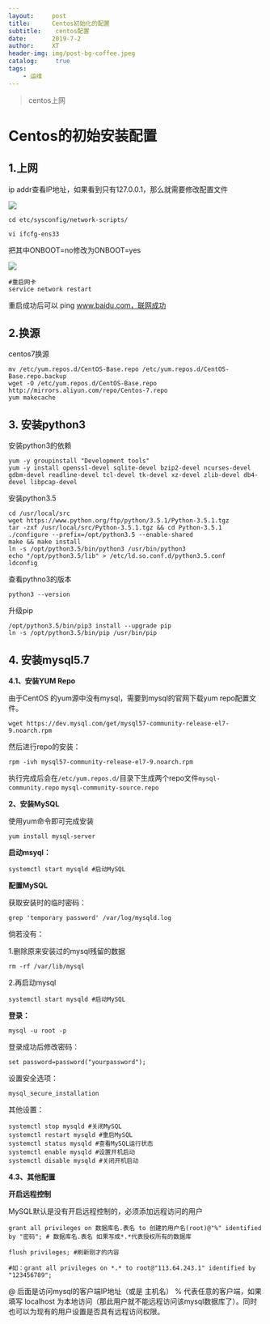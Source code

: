 ```yaml
---
layout:     post
title:      Centos初始化的配置
subtitle:    centos配置
date:       2019-7-2
author:     XT
header-img: img/post-bg-coffee.jpeg
catalog: 	 true
tags:
    - 运维
---
```



> centos上网

# Centos的初始安装配置

## 1.上网

ip addr查看IP地址，如果看到只有127.0.0.1，那么就需要修改配置文件

![](C:\Users\wzx\Desktop\20181123150411880.png)

```shell
cd etc/sysconfig/network-scripts/
```

```shell
vi ifcfg-ens33 
```

把其中ONBOOT=no修改为ONBOOT=yes

![](C:\Users\wzx\Desktop\20181123150209958.png)

```shell
#重启网卡
service network restart 
```

重启成功后可以 ping www.baidu.com，联网成功



## 2.换源

centos7换源

```shell
mv /etc/yum.repos.d/CentOS-Base.repo /etc/yum.repos.d/CentOS-Base.repo.backup
wget -O /etc/yum.repos.d/CentOS-Base.repo http://mirrors.aliyun.com/repo/Centos-7.repo
yum makecache
```



## 3. 安装python3

安装python3的依赖

```shell
yum -y groupinstall "Development tools"
yum -y install openssl-devel sqlite-devel bzip2-devel ncurses-devel gdbm-devel readline-devel tcl-devel tk-devel xz-devel zlib-devel db4-devel libpcap-devel
```

安装python3.5

```shell
cd /usr/local/src
wget https://www.python.org/ftp/python/3.5.1/Python-3.5.1.tgz
tar -zxf /usr/local/src/Python-3.5.1.tgz && cd Python-3.5.1
./configure --prefix=/opt/python3.5 --enable-shared
make && make install
ln -s /opt/python3.5/bin/python3 /usr/bin/python3
echo "/opt/python3.5/lib" > /etc/ld.so.conf.d/python3.5.conf
ldconfig
```

查看pythno3的版本

```shell
python3 --version
```

升级pip

```
/opt/python3.5/bin/pip3 install --upgrade pip
ln -s /opt/python3.5/bin/pip /usr/bin/pip
```



## 4. 安装mysql5.7

**4.1、安装YUM Repo**

由于CentOS 的yum源中没有mysql，需要到mysql的官网下载yum repo配置文件。

```shell
wget https://dev.mysql.com/get/mysql57-community-release-el7-9.noarch.rpm
```

然后进行repo的安装：

```shell
rpm -ivh mysql57-community-release-el7-9.noarch.rpm
```

执行完成后会在`/etc/yum.repos.d/`目录下生成两个repo文件`mysql-community.repo` `mysql-community-source.repo`

**2、安装MySQL**

使用yum命令即可完成安装

```shell
yum install mysql-server
```

**启动msyql：**

```shell
systemctl start mysqld #启动MySQL
```

**配置MySQL**

获取安装时的临时密码：

```shell
grep 'temporary password' /var/log/mysqld.log
```

倘若没有：

1.删除原来安装过的mysql残留的数据

```shell
rm -rf /var/lib/mysql
```

2.再启动mysql

```shell
systemctl start mysqld #启动MySQL
```

**登录：**

```shell
mysql -u root -p
```

登录成功后修改密码：

```shell
set password=password("yourpassword");
```

 设置安全选项：

```shell
mysql_secure_installation
```

其他设置：

```shell
systemctl stop mysqld #关闭MySQL
systemctl restart mysqld #重启MySQL
systemctl status mysqld #查看MySQL运行状态
systemctl enable mysqld #设置开机启动
systemctl disable mysqld #关闭开机启动
```

**4.3、其他配置**

**开启远程控制**

MySQL默认是没有开启远程控制的，必须添加远程访问的用户



```shell
grant all privileges on 数据库名.表名 to 创建的用户名(root)@"%" identified by "密码"; # 数据库名.表名 如果写成*.*代表授权所有的数据库 

flush privileges; #刷新刚才的内容

#如：grant all privileges on *.* to root@"113.64.243.1" identified by "123456789";
```

@ 后面是访问mysql的客户端IP地址（或是 主机名） % 代表任意的客户端，如果填写 localhost 为本地访问（那此用户就不能远程访问该mysql数据库了）。同时也可以为现有的用户设置是否具有远程访问权限。